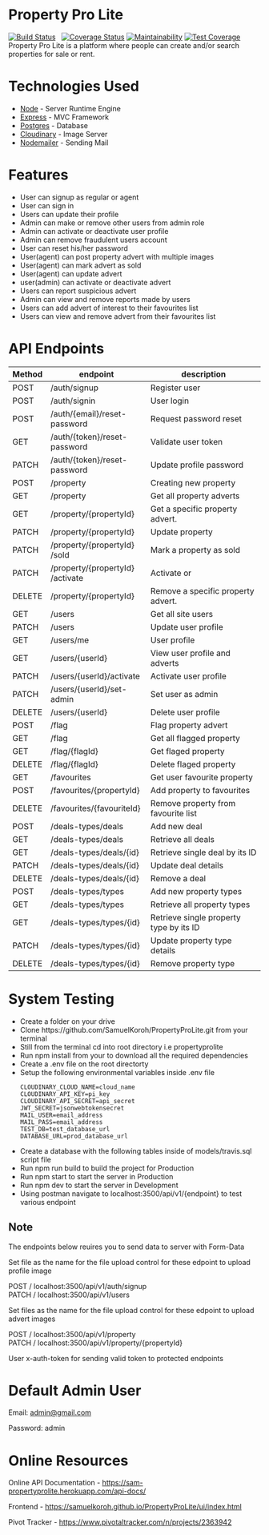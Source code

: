 # Property Pro Lite

[![Build Status](https://travis-ci.org/SamuelKoroh/PropertyProLite.svg?branch=develop)](https://travis-ci.org/SamuelKoroh/PropertyProLite)
&nbsp;&nbsp;[![Coverage Status](https://coveralls.io/repos/github/SamuelKoroh/PropertyProLite/badge.svg?branch=develop)](https://coveralls.io/github/SamuelKoroh/PropertyProLite?branch=develop)
[![Maintainability](https://api.codeclimate.com/v1/badges/a34a257084f542b845e9/maintainability)](https://codeclimate.com/github/SamuelKoroh/PropertyProLite/maintainability)
[![Test Coverage](https://api.codeclimate.com/v1/badges/a34a257084f542b845e9/test_coverage)](https://codeclimate.com/github/SamuelKoroh/PropertyProLite/test_coverage)<br/> Property Pro Lite is a platform where people can create and/or search properties for sale or rent.

# Technologies Used
<ul>
<li><a href='https://nodejs.org/en/' target='_blank' noreferral >Node</a> - Server Runtime Engine</li>
<li><a href='https://expressjs.com/' target='_blank' noreferral >Express</a> - MVC Framework</li>
<li><a href='https://www.postgresql.org/' target='_blank' noreferral >Postgres</a> - Database </li> 
<li><a href='https://cloudinary.com/' target='_blank' noreferral >Cloudinary</a> - Image Server </li> 
<li><a href='https://nodemailer.com/' target='_blank' noreferral >Nodemailer</a> - Sending Mail </li> 
</ul>

# Features
<ul>
<li>User can signup as regular or agent</li>
<li>User can sign in</li>
<li>Users can update their profile</li>
<li>Admin can make or remove other users from admin role</li>
<li>Admin can activate or deactivate user profile</li>
<li>Admin can remove fraudulent users account </li>
<li>User can reset his/her password </li>
<li>User(agent) can post property advert with multiple images</li>
<li>User(agent) can mark advert as sold</li>
<li>User(agent) can update advert</li>
<li>user(admin) can activate or deactivate advert</li>
<li>Users can report suspicious advert</li>
<li>Admin can view and remove reports made by users </li>
<li>Users can add advert of interest to their favourites list</li>
<li>Users can view and remove advert from their favourites list </li>
</ul>

# API Endpoints

| Method  | endpoint                          | description                             |
| ------- | --------------------------------- | --------------------------------------- |
| POST    | /auth​/signup                     | Register user                           |
| POST    | /auth​/signin                     | User login                              |
| POST    | /auth​/{email}​/reset-password    | Request password reset                  |
| GET     | /auth​/{token}​/reset-password    | Validate user token                     |
| PATCH   | /auth​/{token}​/reset-password    | Update profile password                 |
| POST    | /property                         | Creating new property                   |
| GET     | /property                         | Get all property adverts                |
| GET ​   | /property​/{propertyId}           | Get a specific property advert.         |
| PATCH   | ​/property​/{propertyId}          | Update property                         |
| PATCH   | /property​/{propertyId}​/sold     | Mark a property as sold                 |
| PATCH   | /property​/{propertyId}​/activate | Activate or                             | Deactivate suspicious advert |
| DELETE  | /property​/{propertyId}           | Remove a specific property advert.      |
| GET     | ​/users                           | Get all site users                      |
| PATCH   | ​/users                           | Update user profile                     |
| GET     | ​/users​/me                       | User profile                            |
| GET     | ​/users​/{userId}                 | View user profile and adverts           |
| PATCH   | ​/users​/{userId}​/activate       | Activate user profile                   |
| PATCH   | ​/users​/{userId}​/set-admin      | Set user as admin                       |
| DELETE  | /users​/{userId}                  | Delete user profile                     |
| POST    | /flag                             | Flag property advert                    |
| GET ​   | /flag                             | Get all flagged property                |
| GET ​   | /flag​/{flagId}                   | Get flaged property                     |
| DELETE  | /flag​/{flagId}                   | Delete flaged property                  |
| GET     | /favourites                       | Get user favourite property             |
| POST    | ​/favourites​/{propertyId}        | Add property to favourites              |
| DELETE  | /favourites​/{favouriteId}        | Remove property from favourite list     |
| POST    | /deals-types​/deals               | Add new deal                            |
| GET     | /deals-types​/deals               | Retrieve all deals                      |
| GET     | /deals-types​/deals​/{id}         | Retrieve single deal by its ID          |
| PATCH ​ | /deals-types​/deals​/{id}         | Update deal details                     |
| DELETE  | /deals-types​/deals​/{id}         | Remove a deal                           |
| POST ​  | /deals-types​/types               | Add new property types                  |
| GET     | /deals-types​/types               | Retrieve all property types             |
| GET     | /deals-types​/types​/{id}         | Retrieve single property type by its ID |
| PATCH   | /deals-types​/types​/{id}         | Update property type details            |
| DELETE  | /deals-types​/types​/{id}         | Remove property type                    |


# System Testing 
<ul>
<li>Create a folder on your drive</li>
<li>Clone https://github.com/SamuelKoroh/PropertyProLite.git from your terminal</li>
<li>Still from the terminal cd into root directory i.e propertyprolite </li>
<li>Run npm install from your to download all the required dependencies</li>
<li>Create a .env file on the root directorty</li>
<li>Setup the following environmental variables inside .env file 
<pre><code>CLOUDINARY_CLOUD_NAME=cloud_name
CLOUDINARY_API_KEY=pi_key
CLOUDINARY_API_SECRET=api_secret
JWT_SECRET=jsonwebtokensecret
MAIL_USER=email_address
MAIL_PASS=email_address
TEST_DB=test_database_url
DATABASE_URL=prod_database_url</code></pre>
</li>
<li>Create a database with the following tables inside of models/travis.sql script file</li>
<li>Run npm run build to build the project for Production</li>
<li>Run npm start to start the server in Production  </li>
<li>Run npm dev to start the server in Development  </li>
<li>Using postman navigate to localhost:3500/api/v1/{endpoint} to test various endpoint</li>
</ul>

## Note
The endpoints below reuires you to send data to server with Form-Data <br/>

Set file as the name for the file upload control for these edpoint to upload profile image

POST    / localhost:3500/api/v1/auth​/signup  
PATCH / localhost:3500/api/v1/​users <br/>

Set files as the name for the file upload control for these edpoint to upload advert images

POST / localhost:3500/api/v1/property​ <br/>
PATCH / localhost:3500/api/v1/property​/{propertyId}  <br/>

User x-auth-token for sending valid token to protected endpoints

# Default Admin User

Email: admin@gmail.com

Password: admin

# Online Resources

Online API Documentation - https://sam-propertyprolite.herokuapp.com/api-docs/ 

Frontend - https://samuelkoroh.github.io/PropertyProLite/ui/index.html

Pivot Tracker - https://www.pivotaltracker.com/n/projects/2363942
